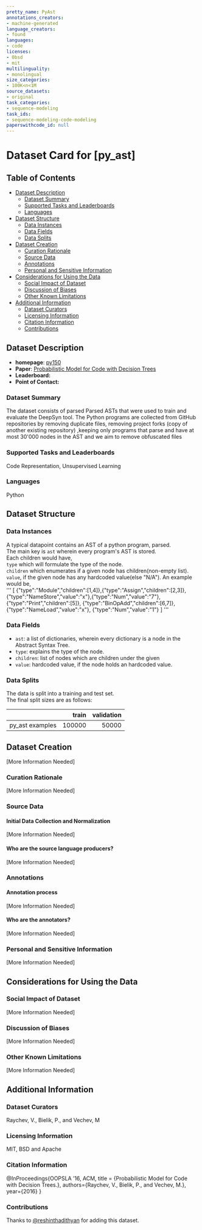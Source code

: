 ```yaml
---
pretty_name: PyAst
annotations_creators:
- machine-generated
language_creators:
- found
languages:
- code
licenses:
- 0bsd
- mit
multilinguality:
- monolingual
size_categories:
- 100K<n<1M
source_datasets:
- original
task_categories:
- sequence-modeling
task_ids:
- sequence-modeling-code-modeling
paperswithcode_id: null
---
```

# Dataset Card for [py_ast]

## Table of Contents
- [Dataset Description](#dataset-description)
  - [Dataset Summary](#dataset-summary)
  - [Supported Tasks and Leaderboards](#supported-tasks-and-leaderboards)
  - [Languages](#languages)
- [Dataset Structure](#dataset-structure)
  - [Data Instances](#data-instances)
  - [Data Fields](#data-fields)
  - [Data Splits](#data-splits)
- [Dataset Creation](#dataset-creation)
  - [Curation Rationale](#curation-rationale)
  - [Source Data](#source-data)
  - [Annotations](#annotations)
  - [Personal and Sensitive Information](#personal-and-sensitive-information)
- [Considerations for Using the Data](#considerations-for-using-the-data)
  - [Social Impact of Dataset](#social-impact-of-dataset)
  - [Discussion of Biases](#discussion-of-biases)
  - [Other Known Limitations](#other-known-limitations)
- [Additional Information](#additional-information)
  - [Dataset Curators](#dataset-curators)
  - [Licensing Information](#licensing-information)
  - [Citation Information](#citation-information)
  - [Contributions](#contributions)

## Dataset Description

- **homepage**: [py150](https://www.sri.inf.ethz.ch/py150) 
- **Paper**: [Probabilistic Model for Code with Decision Trees](https://dl.acm.org/doi/10.1145/3022671.2984041)
- **Leaderboard:**
- **Point of Contact:**

### Dataset Summary

The dataset consists of parsed Parsed ASTs that were used to train and evaluate the DeepSyn tool. 
The Python programs are collected from GitHub repositories
by removing duplicate files, removing project forks (copy of another existing repository)
,keeping only programs that parse and have at most 30'000 nodes in the AST and 
we aim to remove obfuscated files

### Supported Tasks and Leaderboards

Code Representation, Unsupervised Learning
### Languages

Python
## Dataset Structure  

### Data Instances
A typical datapoint contains an AST of a python program, parsed.   
The main key is `ast` wherein every program's AST is stored.  
 Each children would have,  
`type` which will formulate the type of the node.   
 `children` which enumerates if a given node has children(non-empty list). 
 `value`, if the given node has any hardcoded value(else "N/A").
 An example would be,     
'''
[ {"type":"Module","children":[1,4]},{"type":"Assign","children":[2,3]},{"type":"NameStore","value":"x"},{"type":"Num","value":"7"},    {"type":"Print","children":[5]},      {"type":"BinOpAdd","children":[6,7]},        {"type":"NameLoad","value":"x"},        {"type":"Num","value":"1"} ]
'''
### Data Fields
- `ast`: a list of dictionaries, wherein every dictionary is a node in the Abstract Syntax Tree.
- `type`: explains the type of the node.
- `children`: list of nodes which are children under the given
- `value`: hardcoded value, if the node holds an hardcoded value.

### Data Splits

The data is split into a training and test set.   
The final split sizes are as follows:

|                  |   train |  validation |
|------------------|--------:|------------:|
| py_ast examples  |  100000 |       50000 |

## Dataset Creation
[More Information Needed]
### Curation Rationale

[More Information Needed]

### Source Data

#### Initial Data Collection and Normalization

[More Information Needed]

#### Who are the source language producers?

[More Information Needed]

### Annotations

#### Annotation process

[More Information Needed]

#### Who are the annotators?

[More Information Needed]

### Personal and Sensitive Information

[More Information Needed]

## Considerations for Using the Data

### Social Impact of Dataset

[More Information Needed]

### Discussion of Biases

[More Information Needed]

### Other Known Limitations

[More Information Needed]

## Additional Information

### Dataset Curators
Raychev, V., Bielik, P., and Vechev, M
### Licensing Information
MIT, BSD and Apache
### Citation Information
@InProceedings{OOPSLA ’16, ACM,
title = {Probabilistic Model for Code with Decision Trees.},
authors={Raychev, V., Bielik, P., and Vechev, M.},
year={2016}
}

### Contributions

Thanks to [@reshinthadithyan](https://github.com/reshinthadithyan) for adding this dataset.